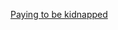 ---
layout: post
wordpress_id: 1598
wordpress_url: http://noesbueno.com/archives/1598
date: '2013-04-05 12:57:50 -0500'
date_gmt: '2013-04-05 17:57:50 -0500'
body: |
  <p><a href="http://kottke.org/13/04/paying-to-be-kidnapped">Paying to be kidnapped</a></p>
---
